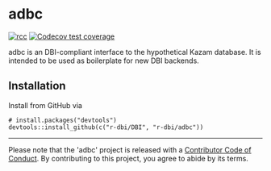 # adbc

<!-- badges: start -->
[![rcc](https://github.com/r-dbi/adbc/workflows/rcc/badge.svg)](https://github.com/r-dbi/adbc/actions)
[![Codecov test coverage](https://codecov.io/gh/r-dbi/adbc/branch/master/graph/badge.svg)](https://codecov.io/gh/r-dbi/adbc?branch=master)
<!-- badges: end -->

adbc is an DBI-compliant interface to the hypothetical Kazam database. It is intended to be used as boilerplate for new DBI backends.

## Installation

Install from GitHub via

```
# install.packages("devtools")
devtools::install_github(c("r-dbi/DBI", "r-dbi/adbc"))
```

---

Please note that the 'adbc' project is released with a
[Contributor Code of Conduct](CODE_OF_CONDUCT.md).
By contributing to this project, you agree to abide by its terms.
